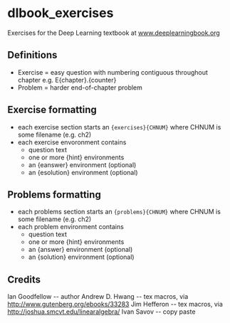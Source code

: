 # dlbook_exercises
Exercises for the Deep Learning textbook at www.deeplearningbook.org


Definitions
-----------
  - Exercise = easy question with numbering contiguous throughout chapter e.g. E{chapter}.{counter}
  - Problem = harder end-of-chapter problem 


Exercise formatting
-------------------

  - each exercise section starts an `{exercises}{CHNUM}` where CHNUM is some filename  (e.g. ch2)
  - each exercise envoronment contains
    - question text
    - one or more {hint} environments
    - an {eanswer} environment (optional)
    - an {esolution} environment (optional)


Problems formatting
-------------------

  - each problems section starts an `{problems}{CHNUM}` where CHNUM is some filename  (e.g. ch2)
  - each problem environment contains
    - question text
    - one or more {hint} environments
    - an {answer} environment (optional)
    - an {solution} environment (optional)



Credits
-------
Ian Goodfellow -- author
Andrew D. Hwang -- tex macros, via http://www.gutenberg.org/ebooks/33283
Jim Hefferon -- tex macros, via http://joshua.smcvt.edu/linearalgebra/ 
Ivan Savov -- copy paste

